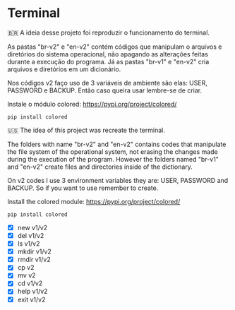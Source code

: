 # Terminal
:brazil:
  A ideia desse projeto foi reproduzir o funcionamento do terminal.
  
  As pastas "br-v2" e "en-v2" contém códigos que manipulam o arquivos e diretórios do sistema operacional, não apagando as alterações feitas durante a execução do programa.
  Já as pastas "br-v1" e "en-v2" cria arquivos e diretórios em um dicionário.

  Nos códigos v2 faço uso de 3 variáveis de ambiente são elas: USER, PASSWORD e BACKUP. Então caso queira usar lembre-se de criar.
  
  Instale o módulo colored: https://pypi.org/project/colored/
    
    pip install colored  
  
:us:
  The idea of this project was recreate the terminal.
  
  The folders with name "br-v2" and "en-v2" contains codes that manipulate the file system of the operational system, not erasing the changes made during the execution of the program.
  However the folders named "br-v1" and "en-v2" create files and directories inside of the dictionary.  
 
  On v2 codes I use 3 environment variables they are: USER, PASSWORD and BACKUP. So if you want to use remember to create.

  Install the colored module: https://pypi.org/project/colored/
    
    pip install colored
    
- [x] new  v1/v2
- [x] del  v1/v2
- [x] ls  v1/v2
- [x] mkdir  v1/v2
- [x] rmdir  v1/v2 
- [x] cp  v2  
- [x] mv  v2
- [x] cd  v1/v2
- [x] help  v1/v2
- [x] exit  v1/v2
